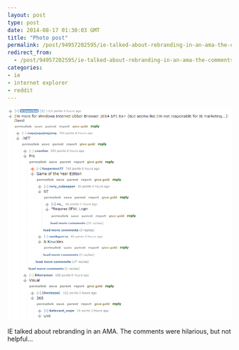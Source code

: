 ```yaml
---
layout: post
type: post
date: 2014-08-17 01:30:03 GMT
title: "Photo post"
permalink: /post/94957202595/ie-talked-about-rebranding-in-an-ama-the-comments
redirect_from: 
  - /post/94957202595/ie-talked-about-rebranding-in-an-ama-the-comments
categories:
- ie
- internet explorer
- reddit
---
```

![](/assets/images/tumblr_nabwepwAJs1qb098no1_1280.png)

IE talked about rebranding in an AMA. The comments were hilarious, but not helpful...